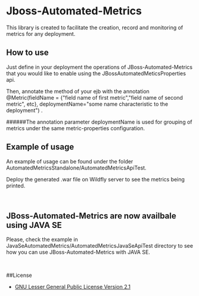 # Jboss-Automated-Metrics
This library is created to facilitate the creation, record and monitoring of metrics for any deployment.

## How to use
Just define in your deployment the operations of JBoss-Automated-Metrics that you would like to enable using the JBossAutomatedMeticsProperties api.

Then, annotate the method of your ejb with the annotation @Metric(fieldName = {"field name of first metric","field name of second metric", etc}, deploymentName="some name characteristic to the deployment") .

######The annotation parameter deploymentName is used for grouping of metrics under the same metric-properties configuration.

## Example of usage
An example of usage can be found under the folder AutomatedMetricsStandalone/AutomatedMetricsApiTest.

Deploy the generated .war file on Wildfly server to see the metrics being printed.

<br/>

## JBoss-Automated-Metrics are now availbale using JAVA SE
Please, check the example in JavaSeAutomatedMetrics/AutomatedMetricsJavaSeApiTest directory to see how you can use JBoss-Automated-Metrics with JAVA SE.

<br/>

##License 
* [GNU Lesser General Public License Version 2.1](http://www.gnu.org/licenses/lgpl-2.1-standalone.html)
